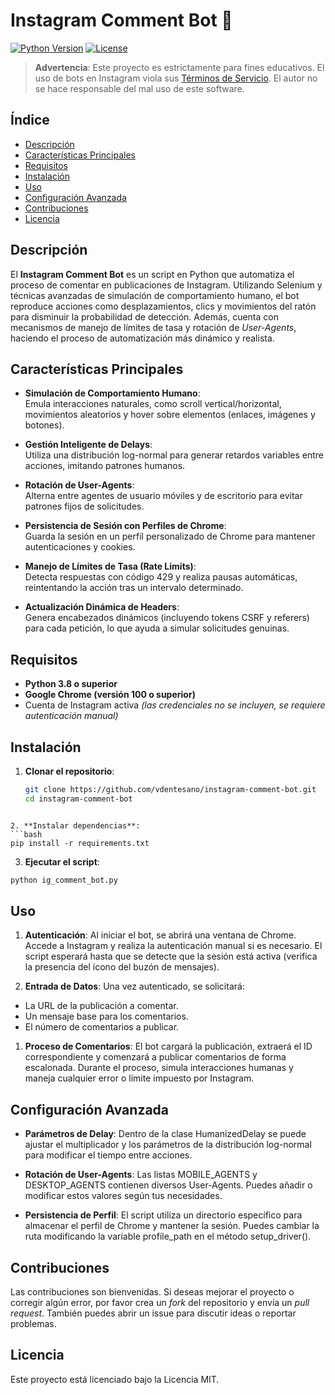 # Instagram Comment Bot 🤖

[![Python Version](https://img.shields.io/badge/python-3.8%2B-blue)](https://www.python.org/downloads/)
[![License](https://img.shields.io/badge/license-MIT-green)](LICENSE)

> **Advertencia**: Este proyecto es estrictamente para fines educativos. El uso de bots en Instagram viola sus [Términos de Servicio](https://help.instagram.com/581066165581870). El autor no se hace responsable del mal uso de este software.

## Índice

- [Descripción](#descripción)
- [Características Principales](#características-principales)
- [Requisitos](#requisitos)
- [Instalación](#instalación)
- [Uso](#uso)
- [Configuración Avanzada](#configuración-avanzada)
- [Contribuciones](#contribuciones)
- [Licencia](#licencia)

## Descripción

El **Instagram Comment Bot** es un script en Python que automatiza el proceso de comentar en publicaciones de Instagram. Utilizando Selenium y técnicas avanzadas de simulación de comportamiento humano, el bot reproduce acciones como desplazamientos, clics y movimientos del ratón para disminuir la probabilidad de detección. Además, cuenta con mecanismos de manejo de límites de tasa y rotación de *User-Agents*, haciendo el proceso de automatización más dinámico y realista.

## Características Principales

- **Simulación de Comportamiento Humano**:  
  Emula interacciones naturales, como scroll vertical/horizontal, movimientos aleatorios y hover sobre elementos (enlaces, imágenes y botones).

- **Gestión Inteligente de Delays**:  
  Utiliza una distribución log-normal para generar retardos variables entre acciones, imitando patrones humanos.

- **Rotación de User-Agents**:  
  Alterna entre agentes de usuario móviles y de escritorio para evitar patrones fijos de solicitudes.

- **Persistencia de Sesión con Perfiles de Chrome**:  
  Guarda la sesión en un perfil personalizado de Chrome para mantener autenticaciones y cookies.

- **Manejo de Límites de Tasa (Rate Limits)**:  
  Detecta respuestas con código 429 y realiza pausas automáticas, reintentando la acción tras un intervalo determinado.

- **Actualización Dinámica de Headers**:  
  Genera encabezados dinámicos (incluyendo tokens CSRF y referers) para cada petición, lo que ayuda a simular solicitudes genuinas.

## Requisitos

- **Python 3.8 o superior**  
- **Google Chrome (versión 100 o superior)**
- Cuenta de Instagram activa *(las credenciales no se incluyen, se requiere autenticación manual)*

## Instalación

1. **Clonar el repositorio**:
   ```bash
   git clone https://github.com/vdentesano/instagram-comment-bot.git
   cd instagram-comment-bot
  ```

2. **Instalar dependencias**:
  ```bash
  pip install -r requirements.txt
  ```

3. **Ejecutar el script**:
  ```bash
  python ig_comment_bot.py
  ```

## Uso

1. **Autenticación**:
  Al iniciar el bot, se abrirá una ventana de Chrome. Accede a Instagram y realiza la autenticación manual si es necesario.
  El script esperará hasta que se detecte que la sesión está activa (verifica la presencia del ícono del buzón de mensajes).

1. **Entrada de Datos**:
  Una vez autenticado, se solicitará:
  - La URL de la publicación a comentar.
  - Un mensaje base para los comentarios.
  - El número de comentarios a publicar.

1. **Proceso de Comentarios**:
  El bot cargará la publicación, extraerá el ID correspondiente y comenzará a publicar comentarios de forma escalonada. Durante el proceso, simula interacciones humanas y maneja cualquier error o límite impuesto por Instagram.

## Configuración Avanzada

- **Parámetros de Delay**:
  Dentro de la clase HumanizedDelay se puede ajustar el multiplicador y los parámetros de la distribución log-normal para modificar el tiempo entre acciones.

- **Rotación de User-Agents**:
  Las listas MOBILE_AGENTS y DESKTOP_AGENTS contienen diversos User-Agents. Puedes añadir o modificar estos valores según tus necesidades.

- **Persistencia de Perfil**:
  El script utiliza un directorio específico para almacenar el perfil de Chrome y mantener la sesión. Puedes cambiar la ruta modificando la variable profile_path en el método setup_driver().

## Contribuciones

Las contribuciones son bienvenidas. Si deseas mejorar el proyecto o corregir algún error, por favor crea un *fork* del repositorio y envía un *pull request*. También puedes abrir un issue para discutir ideas o reportar problemas.

## Licencia
Este proyecto está licenciado bajo la Licencia MIT.
